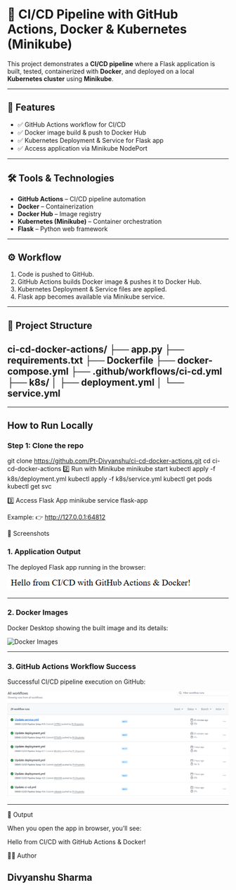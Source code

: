 # 🚀 CI/CD Pipeline with GitHub Actions, Docker & Kubernetes (Minikube)

This project demonstrates a **CI/CD pipeline** where a Flask application is built, tested, containerized with **Docker**, and deployed on a local **Kubernetes cluster** using **Minikube**.  

---

## 📌 Features
- ✅ GitHub Actions workflow for CI/CD  
- ✅ Docker image build & push to Docker Hub  
- ✅ Kubernetes Deployment & Service for Flask app  
- ✅ Access application via Minikube NodePort  

---

## 🛠️ Tools & Technologies
- **GitHub Actions** – CI/CD pipeline automation  
- **Docker** – Containerization  
- **Docker Hub** – Image registry  
- **Kubernetes (Minikube)** – Container orchestration  
- **Flask** – Python web framework  

---

## ⚙️ Workflow
1. Code is pushed to GitHub.  
2. GitHub Actions builds Docker image & pushes it to Docker Hub.  
3. Kubernetes Deployment & Service files are applied.  
4. Flask app becomes available via Minikube service.  

---

## 📂 Project Structure
ci-cd-docker-actions/
├── app.py
├── requirements.txt
├── Dockerfile
├── docker-compose.yml
├── .github/workflows/ci-cd.yml
├── k8s/
│ ├── deployment.yml
│ └── service.yml
---

---

##  How to Run Locally

### Step 1: Clone the repo
git clone https://github.com/Pt-Divyanshu/ci-cd-docker-actions.git
cd ci-cd-docker-actions
2️⃣ Run with Minikube
minikube start
kubectl apply -f k8s/deployment.yml
kubectl apply -f k8s/service.yml
kubectl get pods
kubectl get svc

3️⃣ Access Flask App
minikube service flask-app


Example:
👉 http://127.0.0.1:64812

📸 Screenshots
### 1. Application Output
The deployed Flask app running in the browser:

![Sample App Output](smaple%20app.png)

---

### 2. Docker Images
Docker Desktop showing the built image and its details:

![Docker Images](Docker%20image.png)

---

### 3. GitHub Actions Workflow Success
Successful CI/CD pipeline execution on GitHub:

![GitHub Workflows](github%20workflows.png)

---

🎯 Output

When you open the app in browser, you’ll see:

Hello from CI/CD with GitHub Actions & Docker!

👨‍💻 Author

Divyanshu Sharma
----


